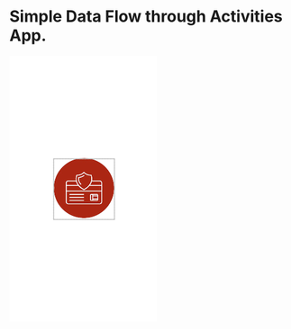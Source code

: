 <h1>Simple Data Flow through Activities App.</h1>
 



[![Watch the video](https://github.com/Funkydude6103/SenderReceiverBasicApp/blob/master/preview.png)](https://github.com/Funkydude6103/SenderReceiverBasicApp/blob/master/demo.mp4)

